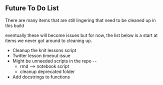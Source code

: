 

## Future To Do List

There are many items that are still lingering that need to be cleaned up in this build

eventually these will become issues but for now, the list below is a start at
items we never got around to cleaning up.

* Cleanup the knit lessons script
* Twitter lesson timeout issue
* Might be unneeded scripts in the repo --
    * rmd --> notebook script  
    * cleanup deprecated folder
* Add docstrings to functions
